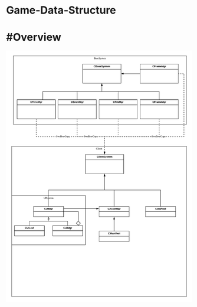 # Game-Data-Structure

# #Overview

![OverView-Diagram](https://github.com/shajieChen/Game-Data-Structure/blob/master/ClassGraph/BaseSystem.png)